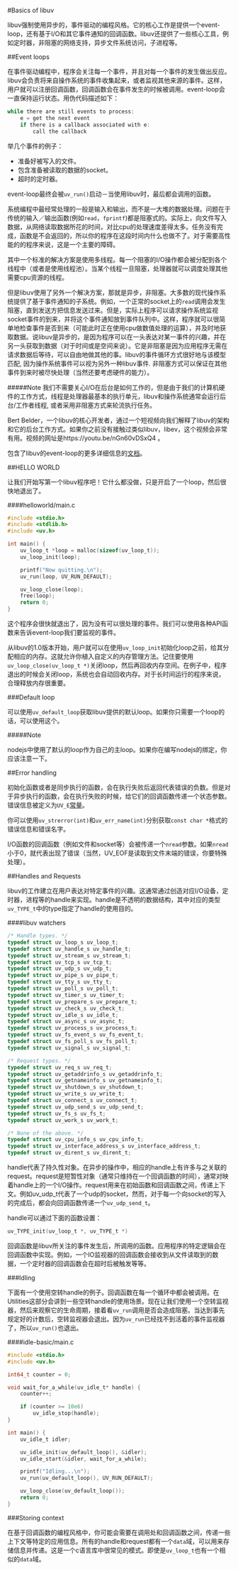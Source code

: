 #Basics of libuv

libuv强制使用异步的，事件驱动的编程风格。它的核心工作是提供一个event-loop，还有基于I/O和其它事件通知的回调函数。libuv还提供了一些核心工具，例如定时器，非阻塞的网络支持，异步文件系统访问，子进程等。  

##Event loops

在事件驱动编程中，程序会关注每一个事件，并且对每一个事件的发生做出反应。libuv会负责将来自操作系统的事件收集起来，或者监视其他来源的事件。这样，用户就可以注册回调函数，回调函数会在事件发生的时候被调用。event-loop会一直保持运行状态。用伪代码描述如下：  

```c
while there are still events to process:
    e = get the next event
    if there is a callback associated with e:
        call the callback
```

举几个事件的例子：  
* 准备好被写入的文件。  
* 包含准备被读取的数据的socket。  
* 超时的定时器。  

event-loop最终会被`uv_run()`启动－当使用libuv时，最后都会调用的函数。  

系统编程中最经常处理的一般是输入和输出，而不是一大堆的数据处理。问题在于传统的输入／输出函数(例如`read`，`fprintf`)都是阻塞式的。实际上，向文件写入数据，从网络读取数据所花的时间，对比cpu的处理速度差得太多。任务没有完成，函数是不会返回的，所以你的程序在这段时间内什么也做不了。对于需要高性能的的程序来说，这是一个主要的障碍。  

其中一个标准的解决方案是使用多线程。每一个阻塞的I/O操作都会被分配到各个线程中（或者是使用线程池）。当某个线程一旦阻塞，处理器就可以调度处理其他需要cpu资源的线程。  

但是libuv使用了另外一个解决方案，那就是异步，非阻塞。大多数的现代操作系统提供了基于事件通知的子系统。例如，一个正常的socket上的`read`调用会发生阻塞，直到发送方把信息发送过来。但是，实际上程序可以请求操作系统监视socket事件的到来，并将这个事件通知放到事件队列中。这样，程序就可以很简单地检查事件是否到来（可能此时正在使用cpu做数值处理的运算），并及时地获取数据。说libuv是异步的，是因为程序可以在一头表达对某一事件的兴趣，并在另一头获取到数据（对于时间或是空间来说）。它是非阻塞是因为应用程序无需在请求数据后等待，可以自由地做其他的事。libuv的事件循环方式很好地与该模型匹配, 因为操作系统事件可以视为另外一种libuv事件. 非阻塞方式可以保证在其他事件到来时被尽快处理（当然还要考虑硬件的能力）。  

#####Note
我们不需要关心I/O在后台是如何工作的，但是由于我们的计算机硬件的工作方式，线程是处理器最基本的执行单元，libuv和操作系统通常会运行后台/工作者线程, 或者采用非阻塞方式来轮流执行任务。  

Bert Belder，一个libuv的核心开发者，通过一个短视频向我们解释了libuv的架构和它的后台工作方式。如果你之前没有接触过类似libuv，libev，这个视频会非常有用。视频的网址是https://youtu.be/nGn60vDSxQ4 。

包含了libuv的event-loop的更多详细信息的[文档](http://docs.libuv.org/en/v1.x/design.html#the-i-o-loop)。  

##HELLO WORLD

让我们开始写第一个libuv程序吧！它什么都没做，只是开启了一个loop，然后很快地退出了。  

####helloworld/main.c

```c
#include <stdio.h>
#include <stdlib.h>
#include <uv.h>

int main() {
    uv_loop_t *loop = malloc(sizeof(uv_loop_t));
    uv_loop_init(loop);

    printf("Now quitting.\n");
    uv_run(loop, UV_RUN_DEFAULT);

    uv_loop_close(loop);
    free(loop);
    return 0;
}
```

这个程序会很快就退出了，因为没有可以很处理的事件。我们可以使用各种API函数来告诉event-loop我们要监视的事件。  

从libuv的1.0版本开始，用户就可以在使用`uv_loop_init`初始化loop之前，给其分配相应的内存。这就允许你植入自定义的内存管理方法。记住要使用`uv_loop_close(uv_loop_t *)`关闭loop，然后再回收内存空间。在例子中，程序退出的时候会关闭loop，系统也会自动回收内存。对于长时间运行的程序来说，合理释放内存很重要。   

###Default loop

可以使用`uv_default_loop`获取libuv提供的默认loop。如果你只需要一个loop的话，可以使用这个。  

#####Note

nodejs中使用了默认的loop作为自己的主loop。如果你在编写nodejs的绑定，你应该注意一下。  

##Error handling

初始化函数或者是同步执行的函数，会在执行失败后返回代表错误的负数。但是对于异步执行的函数，会在执行失败的时候，给它们的回调函数传递一个状态参数。错误信息被定义为`UV_E`[常量](http://docs.libuv.org/en/v1.x/errors.html#error-constants)。  

你可以使用`uv_strerror(int)`和`uv_err_name(int)`分别获取`const char *`格式的错误信息和错误名字。  

I/O函数的回调函数（例如文件和socket等）会被传递一个`nread`参数。如果`nread`小于0，就代表出现了错误（当然，UV_EOF是读取到文件末端的错误，你要特殊处理）。  

##Handles and Requests

libuv的工作建立在用户表达对特定事件的兴趣。这通常通过创造对应I/O设备，定时器，进程等的handle来实现。handle是不透明的数据结构，其中对应的类型`uv_TYPE_t`中的type指定了handle的使用目的。  

####libuv watchers

```c
/* Handle types. */
typedef struct uv_loop_s uv_loop_t;
typedef struct uv_handle_s uv_handle_t;
typedef struct uv_stream_s uv_stream_t;
typedef struct uv_tcp_s uv_tcp_t;
typedef struct uv_udp_s uv_udp_t;
typedef struct uv_pipe_s uv_pipe_t;
typedef struct uv_tty_s uv_tty_t;
typedef struct uv_poll_s uv_poll_t;
typedef struct uv_timer_s uv_timer_t;
typedef struct uv_prepare_s uv_prepare_t;
typedef struct uv_check_s uv_check_t;
typedef struct uv_idle_s uv_idle_t;
typedef struct uv_async_s uv_async_t;
typedef struct uv_process_s uv_process_t;
typedef struct uv_fs_event_s uv_fs_event_t;
typedef struct uv_fs_poll_s uv_fs_poll_t;
typedef struct uv_signal_s uv_signal_t;

/* Request types. */
typedef struct uv_req_s uv_req_t;
typedef struct uv_getaddrinfo_s uv_getaddrinfo_t;
typedef struct uv_getnameinfo_s uv_getnameinfo_t;
typedef struct uv_shutdown_s uv_shutdown_t;
typedef struct uv_write_s uv_write_t;
typedef struct uv_connect_s uv_connect_t;
typedef struct uv_udp_send_s uv_udp_send_t;
typedef struct uv_fs_s uv_fs_t;
typedef struct uv_work_s uv_work_t;

/* None of the above. */
typedef struct uv_cpu_info_s uv_cpu_info_t;
typedef struct uv_interface_address_s uv_interface_address_t;
typedef struct uv_dirent_s uv_dirent_t;
```

handle代表了持久性对象。在异步的操作中，相应的handle上有许多与之关联的request。request是短暂性对象（通常只维持在一个回调函数的时间），通常对映着handle上的一个I/O操作。request用来在初始函数和回调函数之间，传递上下文。例如uv_udp_t代表了一个udp的socket，然而，对于每一个向socket的写入的完成后，都会向回调函数传递一个`uv_udp_send_t`。  

handle可以通过下面的函数设置：  

```c
uv_TYPE_init(uv_loop_t *, uv_TYPE_t *)
```

回调函数是libuv所关注的事件发生后，所调用的函数。应用程序的特定逻辑会在回调函数中实现。例如，一个IO监视器的回调函数会接收到从文件读取到的数据，一个定时器的回调函数会在超时后被触发等等。  

###Idling

下面有一个使用空转handle的例子。回调函数在每一个循环中都会被调用。在Utilities这部分会讲到一些空转handle的使用场景。现在让我们使用一个空转监视器，然后来观察它的生命周期，接着看`uv_run`调用是否会造成阻塞。当达到事先规定好的计数后，空转监视器会退出。因为`uv_run`已经找不到活着的事件监视器了，所以`uv_run()`也退出。  

####idle-basic/main.c

```c
#include <stdio.h>
#include <uv.h>

int64_t counter = 0;

void wait_for_a_while(uv_idle_t* handle) {
    counter++;

    if (counter >= 10e6)
        uv_idle_stop(handle);
}

int main() {
    uv_idle_t idler;

    uv_idle_init(uv_default_loop(), &idler);
    uv_idle_start(&idler, wait_for_a_while);

    printf("Idling...\n");
    uv_run(uv_default_loop(), UV_RUN_DEFAULT);

    uv_loop_close(uv_default_loop());
    return 0;
}

```

###Storing context

在基于回调函数的编程风格中，你可能会需要在调用处和回调函数之间，传递一些上下文等特定的应用信息。所有的handle和request都有一个`data`域，可以用来存储信息并传递。这是一个c语言库中很常见的模式。即使是`uv_loop_t`也有一个相似的`data`域。	  

